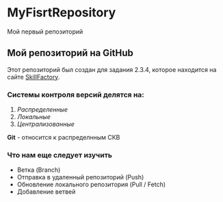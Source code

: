 # MyFisrtRepository
Мой первый репозиторий

## Мой репозиторий на GitHub

Этот репозиторий был создан для задания 2.3.4, которое находится на сайте [SkillFactory](https://lms.skillfactory.ru/).

### Системы контроля версий делятся на:
1. *Распределенные*
2. *Локальные*
3. *Централизованные*

**Git** - относится к распределнным СКВ

### Что нам еще следует изучить
* Ветка (Branch)
* Отправка в удаленный репозиторий (Push)
* Обновление локального репозитория (Pull / Fetch)
* Добавление ветвей
